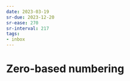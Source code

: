 ```yaml
---
date: 2023-03-19
sr-due: 2023-12-20
sr-ease: 270
sr-interval: 217
tags:
- inbox
---
```


# Zero-based numbering
